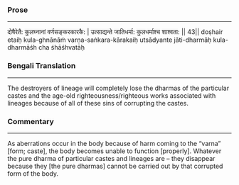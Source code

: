 ### Prose 
 --- 
दोषैरेतै: कुलघ्नानां वर्णसङ्करकारकै: |
उत्साद्यन्ते जातिधर्मा: कुलधर्माश्च शाश्वता: || 43||
doṣhair etaiḥ kula-ghnānāṁ varṇa-saṅkara-kārakaiḥ
utsādyante jāti-dharmāḥ kula-dharmāśh cha śhāśhvatāḥ

### Bengali Translation 
 --- 
The destroyers of lineage will completely lose the dharmas of the particular castes and the age-old righteousness/righteous works associated with lineages because of all of these sins of corrupting the castes.

### Commentary 
 --- 
As aberrations occur in the body because of harm coming to the “varna” [form; caste], the body becomes unable to function [properly]. Whatever the pure dharma of particular castes and lineages are – they disappear because they [the pure dharmas] cannot be carried out by that corrupted form of the body. 